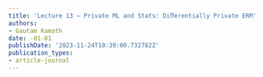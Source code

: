 ```yaml
---
title: 'Lecture 13 — Private ML and Stats: Diﬀerentially Private ERM'
authors:
- Gautam Kamath
date: -01-01
publishDate: '2023-11-24T10:39:00.732782Z'
publication_types:
- article-journal
---
```

